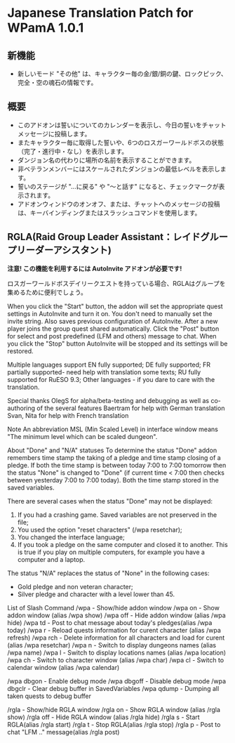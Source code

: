 # Japanese Translation Patch for WPamA 1.0.1

## 新機能
- 新しいモード "その他" は、キャラクター毎の金/銀/銅の鍵、ロックピック、完全・空の魂石の情報です。

## 概要
- このアドオンは誓いについてのカレンダーを表示し、今日の誓いをチャットメッセージに投稿します。
- またキャラクター毎に取得した誓いや、6つのロスガーワールドボスの状態（完了・進行中・なし）を表示します。
- ダンジョン名の代わりに場所の名前を表示することができます。
- 非ベテランメンバーにはスケールされたダンジョンの最低レベルを表示します。
- 誓いのステージが "...に戻る" や "〜と話す" になると、チェックマークが表示されます。
- アドオンウィンドウのオンオフ、または、チャットへのメッセージの投稿は、キーバインディングまたはスラッシュコマンドを使用します。

## RGLA(Raid Group Leader Assistant：レイドグループリーダーアシスタント)
**注意! この機能を利用するには AutoInvite アドオンが必要です!**

ロスガーワールドボスデイリークエストを持っている場合、RGLAはグループを集めるために便利でしょう。

When you click the "Start" button, the addon will set the appropriate quest settings in AutoInvite and turn it on.
You don't need to manually set the invite string. Also saves previous configuration of AutoInvite.
After a new player joins the group quest shared automatically.
Click the "Post" button for select and post predefined (LFM and others) message to chat.
When you click the "Stop" button AutoInvite will be stopped and its settings will be restored.

Multiple languages support
EN fully supported;
DE fully supported;
FR partially supported- need help with translation some texts;
RU fully supported for RuESO 9.3;
Other languages - if you dare to care with the translation. 

Special thanks
OlegS for alpha/beta-testing and debugging as well as co-authoring of the several features
Baertram for help with German translation
Svan, Nita for help with French translation

Note
An abbreviation MSL (Min Scaled Level) in interface window means "The minimum level which can be scaled dungeon".

About "Done" and "N/A" statuses
To determine the status "Done" addon remembers time stamp the taking of a pledge and time stamp closing of a pledge. If both the time stamp is between today 7:00 to 7:00 tomorrow then the status "None" is changed to "Done" (if current time < 7:00 then checks between yesterday 7:00 to 7:00 today). Both the time stamp stored in the saved variables.

There are several cases when the status "Done" may not be displayed:
1. If you had a crashing game. Saved variables are not preserved in the file;
2. You used the option "reset characters" (/wpa resetchar);
3. You changed the interface language;
4. If you took a pledge on the same computer and closed it to another. This is true if you play on multiple computers, for example you have a computer and a laptop.

The status "N/A" replaces the status of "None" in the following cases:
- Gold pledge and non veteran character;
- Silver pledge and character with a level lower than 45.

List of Slash Command
/wpa - Show/hide addon window
/wpa on - Show addon window (alias /wpa show)
/wpa off - Hide addon window (alias /wpa hide)
/wpa td - Post to chat message about today's pledges(alias /wpa today)
/wpa r - Reload quests information for curent character (alias /wpa refresh)
/wpa rch - Delete information for all characters and load for curent (alias /wpa resetchar) 
/wpa n - Switch to display dungeons names (alias /wpa name)
/wpa l - Switch to display locations names (alias /wpa location)
/wpa ch - Switch to character window (alias /wpa char)
/wpa cl - Switch to calendar window (alias /wpa calendar)

/wpa dbgon - Enable debug mode
/wpa dbgoff - Disable debug mode
/wpa dbgclr - Clear debug buffer in SavedVariables
/wpa qdump - Dumping all taken quests to debug buffer

/rgla - Show/hide RGLA window
/rgla on - Show RGLA window (alias /rgla show)
/rgla off - Hide RGLA window (alias /rgla hide)
/rgla s - Start RGLA(alias /rgla start)
/rgla t - Stop RGLA(alias /rgla stop)
/rgla p - Post to chat "LFM .." message(alias /rgla post)
